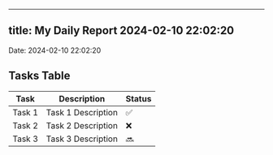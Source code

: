 
---
title: My Daily Report 2024-02-10 22:02:20
---

Date: 2024-02-10 22:02:20

## Tasks Table

| Task | Description | Status |
|------|-------------|--------|
| Task 1 | Task 1 Description | ✅ |
| Task 2 | Task 2 Description | ❌ |
| Task 3 | Task 3 Description | 🔜 |
